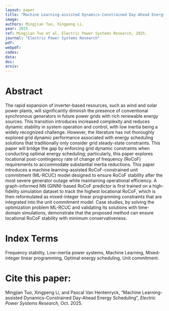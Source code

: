 ```yaml
---
layout: paper
title: "Machine Learning-assisted Dynamics-Constrained Day-Ahead Energy Scheduling"
image: 
authors: Mingjian Tuo, Xingpeng Li.
year: 2025
ref: Mingjian Tuo et al, Electric Power Systems Research, 2025.
journal: "Electric Power Systems Research"
pdf: 
webpdf: 
codes: 
data: 
doi: 
arxiv: 
---
```


# Abstract
The rapid expansion of inverter-based resources, such as wind and solar power plants, will significantly diminish the presence of conventional synchronous generators in future power grids with rich renewable energy sources. This transition introduces increased complexity and reduces dynamic stability in system operation and control, with low inertia being a widely recognized challenge. However, the literature has not thoroughly explored grid dynamic performance associated with energy scheduling solutions that traditionally only consider grid steady-state constraints. This paper will bridge the gap by enforcing grid dynamic constraints when conducting optimal energy scheduling; particularly, this paper explores locational post-contingency rate of change of frequency (RoCoF) requirements to accommodate substantial inertia reductions. This paper introduces a machine learning-assisted RoCoF-constrained unit commitment (ML-RCUC) model designed to ensure RoCoF stability after the most severe generator outage while maintaining operational efficiency. A graph-informed NN (GINN)-based RoCoF predictor is first trained on a high-fidelity simulation dataset to track the highest locational RoCoF, which is then reformulated as mixed-integer linear programming constraints that are integrated into the unit commitment model. Case studies, by solving the optimization problem ML-RCUC and validating its solutions with time-domain simulations, demonstrate that the proposed method can ensure locational RoCoF stability with minimum conservativeness.

# Index Terms
Frequency stability, Low-inertia power systems, Machine Learning, Mixed-integer linear programming, Optimal energy scheduling, Unit commitment.

# Cite this paper:
Mingjian Tuo, Xingpeng Li, and Pascal Van Hentenryck, “Machine Learning-assisted Dynamics-Constrained Day-Ahead Energy Scheduling”, *Electric Power Systems Research*, Oct. 2025.

